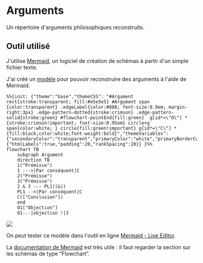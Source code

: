 # Arguments

Un répertoire d'arguments philosophiques reconstruits.

## Outil utilisé

J'utilise [Mermaid](https://mermaid-js.github.io/mermaid/#/), un logiciel de création de schémas à partir d'un simple fichier texte.

J'ai créé un [modèle](https://mermaid.live/edit#pako:eNp1VO1O2zAUfZWLq6LCCOJDSCzVJo3Cj01orVS0P4Qfrn1JPRw72I6ApXkgnoMX202aNhlijVQn95x7z_2SSyasRBaz4bBURoUYyoSFJWaYsDhhC-7p5aA1TeZzskLCBt9cWmRoAjgUofTB2QeMg-PG59yRfQz3Sut4gGf1U0HnQAQDpbDaur5DBYcoU7zmC9QtOjg_P6c41oTIqz8YHx1-xmwMGXepMpFT6TLEp_lz6xnlPAR0JpKWTrnJSTiVeWvek7zVastJHSIxBvfaPokldyHKrTLhysiyqaLFIb1Vcv9LkiRsWv_dwf47lR2V5dYF3tTfz_sMswqEckLjp7RpQVvj01IFHMMG7Ol1saqe8KQVhjVzobl4GPdDNbJP2DRnYbWsuun94k7xhUZPM6QhexTWSO5eJrV7M-3ePBq3nMr6h9Bo9KEL6yS6jtAklLCKGNturuWWIdPNdGv54Aqsg3AplUnJcHJEn6T-MM-52JiqCqrhMDHbSHBzkRig33DIhbhRQWMMdDjsmS_RCxdDc6g8KGvWoC8WqeP5EjaruDZLVa8wsXrB4XiUsJl7e82Ur_d_bwvMbOGgCEorjw6ol5AWNAjqbvAgqXtQGIR84woxDB4LG8ZdZIiir6sZd0Dd92-vjwVlsjrp4btwQpwIZtfHo9HuXqc9Gd3SAlgjdOHrqthdi32c7cdKkzX431ho5FZwevHjanLzffpz3pmOyW-6-L1uGbn1kOgwWtkNBDurU3bAMnQZV5Lul7JmdlcLbO6WxFTEK3LJA15JFaxj8T3XHg8YL4KdvxjR7ktLulSc5pi1rOovbpadgw) pour pouvoir reconstruire des arguments à l'aide de Mermaid.

```mermaid
%%{init: {"theme":"base","themeCSS": "#Argument rect{stroke:transparent; fill:#e5e5e5} #Argument span {color:transparent} .edgeLabel{color:#888; font-size:0.9em; margin-right:3px} .edge-pattern-dotted{stroke:crimson} .edge-pattern-solid{stroke:green} #flowchart-pointEnd{fill:green}  g[id*=\"O\"] *{stroke:crimson!important; font-size:0.95em} circle+g span{color:white; } circle{fill:green!important} g[id*=\"C\"] * {fill:black;color:white;font-weight:bold}","themeVariables":{"secondaryColor":"transparent","primaryColor":"white","primaryBorderColor":"black"},"flowchart":{"htmlLabels":true,"padding":20,"rankSpacing":20}} }%%
flowchart TB
    subgraph Argument
    direction TB
    1("Prémisse")
    1 --->|Par conséquent|C    
    2("Prémisse")
    3("Prémisse")
    2 & 3 --- PL1((&))
    PL1 -->|Par conséquent|C
    C(["Conclusion"])
    end
    O1["Objection"]
    O1-.-|objection !|3
```

[![](https://mermaid.ink/img/pako:eNp9VNtO20AQ_ZVho6BAMYJESNRRK5XAQyvURErUF8zDxjs4W9a7ZnctShN_EN_Bj3V8S1yUNpG89pkzc-amXbPYCGQh6_fXUksfwjpifoUpRiyM2JI7ejlpoMl8TihErPfFJnmK2oPF2K-dt-YRQ2-5dhm3hI_hQSoV9vCi_BewcyCChnVslLFdhwJOUSR4y5eoGmvv8vKS4hjtAyd_Y3h2-hHTMaTcJlIHViYrH46yX41nkHHv0epAGDpFm1NsZeqMfk9yRsktJ7GIxOg9KPMcr7j1QWak9jdarKsqGjskd1Icf4qiiE3Lxz0cv1M5kGlmrOdV_d28LzAtIJY2VvghqVrQ1Pi8kh7H0Bo7ertYRUd40ghDzVwqHj-Ou6Eq2WesmrM0ShS76f3gVvKlQkczpCE7jI0W3L5MSvdq2p15VG4ZlfUXodLomq6MFWh3hCqhiBXE2Hazllv5VFXTLeW9zbEMwoWQOiFgeEafpP44z3jcQkUBRb8f6W0kWFxFGujX7_M4XkivMAQ6LHbga3SxDaE6ZOal0bXR5cvE8mwF7SrWsJDlChOrExzOBxGb2bfXVLpy_4-2hpnJLeReKunQAvUSkpwGQd31DgR1D3KNkLWuEELvKTd-vIsMQfB5M-MWqPvu7fUpp0w2w479EIbECWB2ez4YHB7ttCeDO1oAo2OVu7Iqdt_Y9mdbKu2RmtTW7nO413-0Fx1SfqM9-dEX_Efun7mjFtsCp1ffbiaLr9Pv8xqanpPTdPmzng_5tHBwGmxMi8PBZsROWIo25VLQTbYuabtLDNpbLNIF8fJMcI83QnpjWfjAlcMTxnNv5i86bjazIV1LThuT1mDxByiuvGA)](https://mermaid.live/edit#pako:eNp9VNtO20AQ_ZVho6BAMYJESNRRK5XAQyvURErUF8zDxjs4W9a7ZnctShN_EN_Bj3V8S1yUNpG89pkzc-amXbPYCGQh6_fXUksfwjpifoUpRiyM2JI7ejlpoMl8TihErPfFJnmK2oPF2K-dt-YRQ2-5dhm3hI_hQSoV9vCi_BewcyCChnVslLFdhwJOUSR4y5eoGmvv8vKS4hjtAyd_Y3h2-hHTMaTcJlIHViYrH46yX41nkHHv0epAGDpFm1NsZeqMfk9yRsktJ7GIxOg9KPMcr7j1QWak9jdarKsqGjskd1Icf4qiiE3Lxz0cv1M5kGlmrOdV_d28LzAtIJY2VvghqVrQ1Pi8kh7H0Bo7ertYRUd40ghDzVwqHj-Ou6Eq2WesmrM0ShS76f3gVvKlQkczpCE7jI0W3L5MSvdq2p15VG4ZlfUXodLomq6MFWh3hCqhiBXE2Hazllv5VFXTLeW9zbEMwoWQOiFgeEafpP44z3jcQkUBRb8f6W0kWFxFGujX7_M4XkivMAQ6LHbga3SxDaE6ZOal0bXR5cvE8mwF7SrWsJDlChOrExzOBxGb2bfXVLpy_4-2hpnJLeReKunQAvUSkpwGQd31DgR1D3KNkLWuEELvKTd-vIsMQfB5M-MWqPvu7fUpp0w2w479EIbECWB2ez4YHB7ttCeDO1oAo2OVu7Iqdt_Y9mdbKu2RmtTW7nO413-0Fx1SfqM9-dEX_Efun7mjFtsCp1ffbiaLr9Pv8xqanpPTdPmzng_5tHBwGmxMi8PBZsROWIo25VLQTbYuabtLDNpbLNIF8fJMcI83QnpjWfjAlcMTxnNv5i86bjazIV1LThuT1mDxByiuvGA)

On peut tester ce modèle dans l'outil en ligne [Mermaid - Live Editor](https://mermaid.live/edit#pako:eNp9VO1O2zAUfZWLqyJgBEErJJZqk0bhxya0ViraH8IP176kHo4dbEeMtXkgnoMX202atBnq1kpxcu6599wvecmElchi1u8vlVEhhmXCwgIzTFicsDn39HLcQOPZjFBIWO-LS4sMTQCHIix9cPYR4-C48Tl3hI_gQWkd9_C8-pewdSCCgaWw2rquQwknKFO84XPUjbV3cXFBcawJkVe_MT49-YjZCDLuUmUip9JFiIf5r8YzynkI6EwkLZ2yzUk4lXlr3pO81WrDSR0iMXoP2j6LBXchyq0y4drIZV1FY4f0TsmjT0mSsEn1uIejdyp7KsutC7yuv5v3OWYlCOWExg9p3YKmxueFCjiC1tjR28YqO8LjRhjWzLnm4nHUDVXLPmPdnLnVstxO7wd3is81epohDdmjsEZy9zKu3Otpd-ZRu-VU1l-EWqNrurROotsS6oQSVhJj08213CJkup5uJR9cgVUQLqUyKQGDU_ok9cdZzkULlSWU_X5iNpHg9jIxQL9-nwtxq4LGGOhw2IGv0AsXQ32oPChr1kZfzFPH8wW0q7iGpapWmFid4HB2kLCpe3vNlK_2_3BjmNrCQRGUVh4dUC8hLWgQ1N3gQVL3oDAIeesKMfSeChtG28gQRZ9XU-6Auu_fXp8KymQ16Nj3YUCcCKY3ZwcH-4db7fHBHS2ANUIXvqqK3Te23dlWSjukxmtr9znY6T_ciQ4ov-GO_OgL_iP3z9zRyE2Bk8tv1-Pbr5PvszU0OSOnyfznej7k08LRSbSyLQ57qyE7Zhm6jCtJN9myom0vMWhvscSUxCtyyQNeSxWsY_ED1x6PGS-Cnb0Y0WxmQ7pSnDYma1jlH-S4vKs).


La [documentation de Mermaid](https://mermaid-js.github.io/mermaid/#/flowchart) est très utile : il faut regarder la section sur les schémas de type “Flowchart”.

